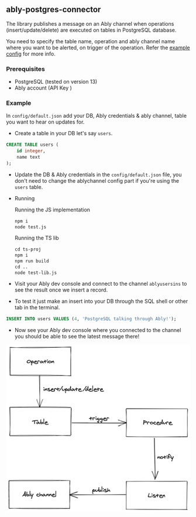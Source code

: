## ably-postgres-connector

The library publishes a message on an Ably channel when operations (insert/update/delete) are executed on tables in PostgreSQL database.

You need to specify the table name, operation and ably channel name where you want to be alerted, on trigger of the operation. Refer the [example config](config/default.json) for more info.

### Prerequisites

- PostgreSQL (tested on  version 13)
- Ably account (API Key )

### Example

In `config/default.json` add your DB, Ably credentials & ably channel, table you want to hear on updates for.

- Create a table in your DB let's say `users`.

```sql
CREATE TABLE users (
    id integer,
    name text
);
```

- Update the DB & Ably credentials in the `config/default.json` file, you don't need to change the ablychannel config part if you're using the `users` table.

- Running

    Running the JS implementation

    ```
    npm i
    node test.js
    ```

    Running the TS lib
    ```
    cd ts-proj
    npm i
    npm run build
    cd ..
    node test-lib.js
    ```

- Visit your Ably dev console and connect to the channel `ablyusersins` to see the result once we insert a record.

- To test it just make an insert into your DB through the SQL shell or other tab in the terminal.

```sql
INSERT INTO users VALUES (4, 'PostgreSQL talking through Ably!');
```

- Now see your Ably dev console where you connected to the channel you should be able to see the latest message there!

![Flow Diagram](./ably-postgres-connector.png)
